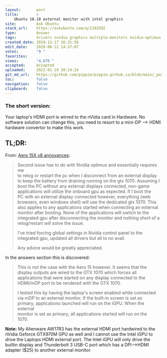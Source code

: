 ```yaml
---
layout:       post
title:        >
    Ubuntu 18.10 external monitor with intel graphics
site:         Ask Ubuntu
stack_url:    https://askubuntu.com/q/1102592
type:         Answer
tags:         drivers nvidia graphics multiple-monitors nvidia-optimus
created_date: 2018-12-17 16:31:56
edit_date:    2020-06-12 14:37:07
votes:        "9 "
favorites:    
views:        "4,876 "
accepted:     Accepted
uploaded:     2022-01-19 20:24:24
git_md_url:   https://github.com/pippim/pippim.github.io/blob/main/_posts/2018/2018-12-17-Ubuntu-18.10-external-monitor-with-intel-graphics.md
toc:          false
navigation:   false
clipboard:    false
---
```


### The short version:

Your laptop's HDMI port is wirred to the nVidia card in Hardware.  No software solution can change this, you need to resort to a mini-DP --> HDMI hardware convertor to make this work.


## TL;DR:
From: [Aero 15X v8 annoyances][1]:

> Second issue has to do with Nvidia optimus and essentially requires me  
> to relog or restart the pc when I disconnect from an external display  
> to keep the battery from draining running on the gtx 1070. Assuming I  
> boot the PC without any external displays connected, non-game  
> applications will utilize the onboard gpu as expected. If I boot the  
> PC with an external display connected however, everything (web  
> browsers, even windows shell) will use the dedicated gtx 1070. This  
> also applies to any applications started when connecting an external  
> monitor after booting. None of the applications will switch to the  
> integrated gpu after disconnecting the monitor and nothing short of a  
> relog/restart will solve the issue.  
>   
> I've tried forcing global settings in Nvidia control panel to the  
> integrated gpu, updated all drivers but all to no avail.  
>   
> Any advice would be greatly appreciated.  

In the answers section this is discovered:

> This is not the case with the Aero 15 however. It seems that the  
> display outputs are wired to the GTX 1070 which forces all  
> applications that were started on any display connected to the  
> HDMI/mDP port to be rendered with the GTX 1070.  
>   
> I tested this by having the laptop's screen enabled while connected  
> via mDP to an external monitor. If the built-in screen is set as  
> primary, applications launched will run on the iGPU. When the external  
> monitor is set as primary, all applications started will run on the  
> 1070.  

**Note:** My Alienware AW17R3 has the external HDMI port hardwired to the nVidia Geforce GTX970M GPU as well and I cannot use the Intel iGPU to drive the Laptops HDMI external port. The Intel iGPU will only drive the builtin display and Thunderbolt 3 USB-C port which has a DPI-->HDMI adapter ($25) to another external monitor.

  [1]: https://www.reddit.com/r/gigabytegaming/comments/90jze6/aero_15x_v8_annoyances/
